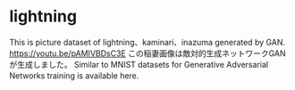 # lightning
This is picture dataset of lightning、kaminari、inazuma generated by GAN.  https://youtu.be/pAMIVBDsC3E
この稲妻画像は敵対的生成ネットワークGANが生成しました。
Similar to MNIST datasets for Generative Adversarial Networks training is available here.　
